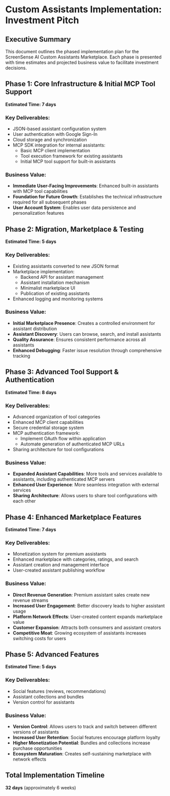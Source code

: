 # Custom Assistants Implementation: Investment Pitch

## Executive Summary

This document outlines the phased implementation plan for the ScreenSense AI Custom Assistants Marketplace. Each phase is presented with time estimates and projected business value to facilitate investment decisions.

## Phase 1: Core Infrastructure & Initial MCP Tool Support

**Estimated Time: 7 days**

### Key Deliverables:

- JSON-based assistant configuration system
- User authentication with Google Sign-In
- Cloud storage and synchronization
- MCP SDK integration for internal assistants:
  - Basic MCP client implementation
  - Tool execution framework for existing assistants
  - Initial MCP tool support for built-in assistants

### Business Value:

- **Immediate User-Facing Improvements**: Enhanced built-in assistants with MCP tool capabilities
- **Foundation for Future Growth**: Establishes the technical infrastructure required for all subsequent phases
- **User Account System**: Enables user data persistence and personalization features

## Phase 2: Migration, Marketplace & Testing

**Estimated Time: 5 days**

### Key Deliverables:

- Existing assistants converted to new JSON format
- Marketplace implementation:
  - Backend API for assistant management
  - Assistant installation mechanism
  - Minimalist marketplace UI
  - Publication of existing assistants
- Enhanced logging and monitoring systems

### Business Value:

- **Initial Marketplace Presence**: Creates a controlled environment for assistant distribution
- **Assistant Discovery**: Users can browse, search, and install assistants
- **Quality Assurance**: Ensures consistent performance across all assistants
- **Enhanced Debugging**: Faster issue resolution through comprehensive tracking

## Phase 3: Advanced Tool Support & Authentication

**Estimated Time: 8 days**

### Key Deliverables:

- Advanced organization of tool categories
- Enhanced MCP client capabilities
- Secure credential storage system
- MCP authentication framework:
  - Implement OAuth flow within application
  - Automate generation of authenticated MCP URLs
- Sharing architecture for tool configurations

### Business Value:

- **Expanded Assistant Capabilities**: More tools and services available to assistants, including authenticated MCP servers
- **Enhanced User Experience**: More seamless integration with external services
- **Sharing Architecture**: Allows users to share tool configurations with each other

## Phase 4: Enhanced Marketplace Features

**Estimated Time: 7 days**

### Key Deliverables:

- Monetization system for premium assistants
- Enhanced marketplace with categories, ratings, and search
- Assistant creation and management interface
- User-created assistant publishing workflow

### Business Value:

- **Direct Revenue Generation**: Premium assistant sales create new revenue streams
- **Increased User Engagement**: Better discovery leads to higher assistant usage
- **Platform Network Effects**: User-created content expands marketplace value
- **Customer Expansion**: Attracts both consumers and assistant creators
- **Competitive Moat**: Growing ecosystem of assistants increases switching costs for users

## Phase 5: Advanced Features

**Estimated Time: 5 days**

### Key Deliverables:

- Social features (reviews, recommendations)
- Assistant collections and bundles
- Version control for assistants

### Business Value:

- **Version Control**: Allows users to track and switch between different versions of assistants
- **Increased User Retention**: Social features encourage platform loyalty
- **Higher Monetization Potential**: Bundles and collections increase purchase opportunities
- **Ecosystem Maturation**: Creates self-sustaining marketplace with network effects

## Total Implementation Timeline

**32 days** (approximately 6 weeks)
